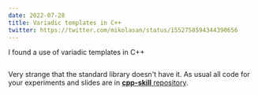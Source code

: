 ```yaml
---
date: 2022-07-28
title: Variadic templates in C++
twitter: https://twitter.com/mikolasan/status/1552758594344390656
---
```


I found a use of variadic templates in C++

```cpp

```

Very strange that the standard library doesn't have it. As usual all code for your experiments and slides are in [**cpp-skill** repository]().